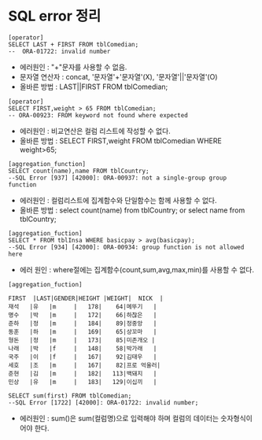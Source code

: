 # SQL error 정리
```
[operator]
SELECT LAST + FIRST FROM tblComedian; 
--  ORA-01722: invalid number
```
- 에러원인 : "+"문자를 사용할 수 없음. 
- 문자열 연산자 : concat, '문자열'+'문자열'(X), '문자열'||'문자열'(O)
- 올바른 방법 : LAST||FIRST FROM tblComedian;  

```
[operator]
SELECT FIRST,weight > 65 FROM tblComedian;
-- ORA-00923: FROM keyword not found where expected
```
- 에러원인 : 비교연산은 컬럼 리스트에 작성할 수 없다.
- 올바른 방법 : SELECT FIRST,weight FROM tblComedian WHERE weight>65;

```
[aggregation_function]
SELECT count(name),name FROM tblCountry;
--SQL Error [937] [42000]: ORA-00937: not a single-group group function
```
- 에러원인 : 컬럼리스트에 집계함수와 단일함수는 함께 사용할 수 없다.
- 올바른 방법 : select count(name) from tblCountry; or select name from tblCountry;

```
[aggregation_fuction]
SELECT * FROM tblInsa WHERE basicpay > avg(basicpay);
--SQL Error [934] [42000]: ORA-00934: group function is not allowed here
```
- 에러 원인 : where절에는 집계함수(count,sum,avg,max,min)를 사용할 수 없다.

```
[aggregation_fuction]

FIRST  |LAST|GENDER|HEIGHT |WEIGHT|  NICK  |
재석   |유   |m     |   178|    64|메뚜기   |
명수   |박   |m     |   172|    66|하찮은   |
준하   |정   |m     |   184|    89|정중앙   |
동훈   |하   |m     |   169|    65|상꼬마   |
형돈   |정   |m     |   173|    85|미존개오 |
나래   |박   |f     |   148|    58|박가래   |
국주   |이   |f     |   167|    92|김태우   |
세호   |조   |m     |   167|    82|프로 억울러|
준현   |김   |m     |   182|   113|백돼지   |
민상   |유   |m     |   183|   129|이십끼   |

SELECT sum(first) FROM tblComedian;
--SQL Error [1722] [42000]: ORA-01722: invalid number;
```
- 에러원인 : sum()은 sum(컬럼명)으로 입력해야 하며 컬럼의 데이터는 숫자형식이어야 한다. 





